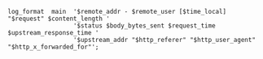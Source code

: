     log_format  main  '$remote_addr - $remote_user [$time_local] "$request" $content_length '
                      '$status $body_bytes_sent $request_time $upstream_response_time '
                      '$upstream_addr "$http_referer" "$http_user_agent" "$http_x_forwarded_for"';
